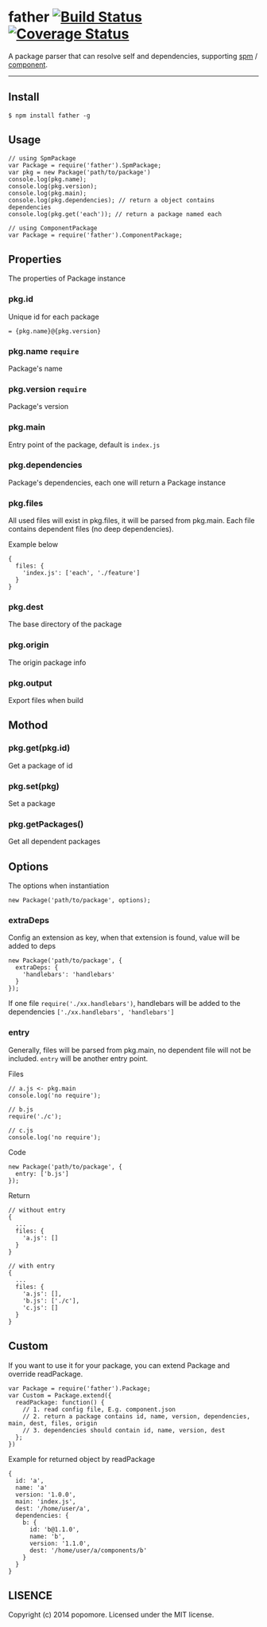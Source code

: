 # father [![Build Status](https://travis-ci.org/popomore/father.png?branch=master)](https://travis-ci.org/popomore/father) [![Coverage Status](https://coveralls.io/repos/popomore/father/badge.png?branch=master)](https://coveralls.io/r/popomore/father?branch=master)

A package parser that can resolve self and dependencies, supporting [spm](https://github.com/spmjs/spm) / [component](https://github.com/component/component).

---

## Install

```
$ npm install father -g
```

## Usage

```
// using SpmPackage
var Package = require('father').SpmPackage;
var pkg = new Package('path/to/package')
console.log(pkg.name);
console.log(pkg.version);
console.log(pkg.main);
console.log(pkg.dependencies); // return a object contains dependencies
console.log(pkg.get('each')); // return a package named each

// using ComponentPackage
var Package = require('father').ComponentPackage;
```

## Properties

The properties of Package instance

### pkg.id

Unique id for each package

`= {pkg.name}@{pkg.version}`

### pkg.name `require`

Package's name

### pkg.version `require`

Package's version

### pkg.main

Entry point of the package, default is `index.js`

### pkg.dependencies

Package's dependencies, each one will return a Package instance

### pkg.files

All used files will exist in pkg.files, it will be parsed from pkg.main. Each file contains dependent files (no deep dependencies).

Example below

```
{
  files: {
    'index.js': ['each', './feature']
  }
}
```

### pkg.dest

The base directory of the package

### pkg.origin

The origin package info

### pkg.output

Export files when build

## Mothod

### pkg.get(pkg.id)

Get a package of id

### pkg.set(pkg)

Set a package

### pkg.getPackages()

Get all dependent packages

## Options

The options when instantiation

```
new Package('path/to/package', options);
```

### extraDeps

Config an extension as key, when that extension is found, value will be added to deps

```
new Package('path/to/package', {
  extraDeps: {
    'handlebars': 'handlebars'
  }
});
```

If one file `require('./xx.handlebars')`, handlebars will be added to the dependencies `['./xx.handlebars', 'handlebars']`

### entry

Generally, files will be parsed from pkg.main, no dependent file will not be included. `entry` will be another entry point.

Files

```
// a.js <- pkg.main
console.log('no require');

// b.js
require('./c');

// c.js
console.log('no require');
```

Code

```
new Package('path/to/package', {
  entry: ['b.js']
});
```

Return

```
// without entry
{
  ...
  files: {
    'a.js': []
  }
}

// with entry
{
  ...
  files: {
    'a.js': [],
    'b.js': ['./c'],
    'c.js': []
  }
}
```

## Custom

If you want to use it for your package, you can extend Package and override readPackage.

```
var Package = require('father').Package;
var Custom = Package.extend({
  readPackage: function() {
    // 1. read config file, E.g. component.json
    // 2. return a package contains id, name, version, dependencies, main, dest, files, origin
    // 3. dependencies should contain id, name, version, dest
  };
})
```

Example for returned object by readPackage

```
{
  id: 'a',
  name: 'a'  
  version: '1.0.0',
  main: 'index.js',
  dest: '/home/user/a',
  dependencies: {
    b: {
      id: 'b@1.1.0',
      name: 'b',
      version: '1.1.0',
      dest: '/home/user/a/components/b'
    }
  }
}
```

## LISENCE

Copyright (c) 2014 popomore. Licensed under the MIT license.
